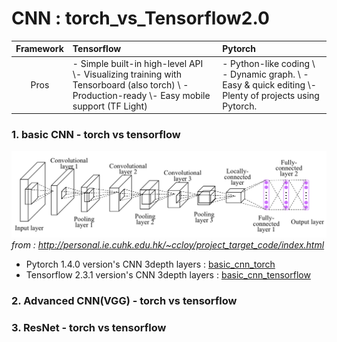 # CNN : torch_vs_Tensorflow2.0

|Framework|Tensorflow|Pytorch|
|:-----:|:------|:-------|
|Pros|- Simple built-in high-level API  \\- Visualizing training with Tensorboard (also torch) \\ - Production-ready \\- Easy mobile support (TF Light) |- Python-like coding \\ - Dynamic graph. \\ - Easy & quick editing \\- Plenty of projects using Pytorch.|





### 1. basic CNN - torch vs tensorflow

![3depth_cnn](img/depth3_cnn.png)
_from : http://personal.ie.cuhk.edu.hk/~ccloy/project_target_code/index.html_
* Pytorch 1.4.0 version's CNN 3depth layers : [basic_cnn_torch](/basic_cnn_torch.ipynb)
* Tensorflow 2.3.1 version's CNN 3depth layers : [basic_cnn_tensorflow](/basic_cnn_keras_2.3.1.ipynb)

### 2. Advanced CNN(VGG) - torch vs tensorflow
### 3. ResNet - torch vs tensorflow

